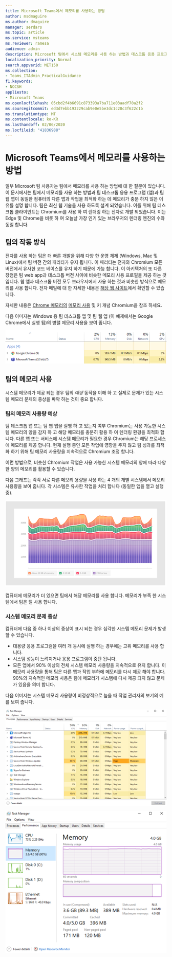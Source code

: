 ```yaml
---
title: Microsoft Teams에서 메모리를 사용하는 방법
author: msdmaguire
ms.author: dmaguire
manager: serdars
ms.topic: article
ms.service: msteams
ms.reviewer: ramesa
audience: admin
description: Microsoft 팀에서 시스템 메모리를 사용 하는 방법과 데스크톱 응용 프로그램과 웹 응용 프로그램 간에 메모리 사용이 동일한 이유를 설명 합니다.
localization_priority: Normal
search.appverid: MET150
ms.collection:
- Teams_ITAdmin_PracticalGuidance
f1.keywords:
- NOCSH
appliesto:
- Microsoft Teams
ms.openlocfilehash: 05cbd2f4b6691c873393a7ba711e03aadf70a2f2
ms.sourcegitcommit: ed3d7ebb193229cab9e0e5be3dc1c28c3f622c1b
ms.translationtype: MT
ms.contentlocale: ko-KR
ms.lasthandoff: 02/06/2020
ms.locfileid: "41836988"
---
```

# <a name="how-microsoft-teams-uses-memory"></a>Microsoft Teams에서 메모리를 사용하는 방법

일부 Microsoft 팀 사용자는 팀에서 메모리를 사용 하는 방법에 대 한 질문이 있습니다. 이 문서에서는 팀에서 메모리를 사용 하는 방법과 팀 데스크톱 응용 프로그램 (앱)과 팀 웹 앱이 동일한 컴퓨터의 다른 앱과 작업을 최적화 하는 데 메모리가 충분 하지 않은 이유를 설명 합니다. 팀은 최신 웹 기술을 사용 하도록 설계 되었습니다. 이를 위해 팀 데스크톱 클라이언트는 Chromium를 사용 하 여 렌더링 하는 전자로 개발 되었습니다. 이는 Edge 및 Chrome을 비롯 하 여 오늘날 가장 인기 있는 브라우저의 렌더링 엔진의 수와 동일 합니다.

## <a name="how-teams-works"></a>팀의 작동 방식

전자를 사용 하는 팀은 더 빠른 개발을 위해 다양 한 운영 체제 (Windows, Mac 및 Linux)에서 팀 버전 간의 패리티가 유지 됩니다. 이 패리티는 전자와 Chromium 모든 버전에서 유사한 코드 베이스를 유지 하기 때문에 가능 합니다. 이 아키텍처의 또 다른 장점은 팀 web app과 데스크톱 버전 사이에 비슷한 메모리 사용 프로필을 제공 하는 것입니다. 웹 앱과 데스크톱 버전 모두 브라우저에서 사용 하는 것과 비슷한 방식으로 메모리를 사용 합니다. 전자 메일에 대 한 자세한 내용은 [해당 웹 사이트](https://electronjs.org/)에서 확인할 수 있습니다.

자세한 내용은 [Chrome 메모리의](https://chromium.googlesource.com/chromium/src.git/+/master/docs/memory/key_concepts.md) [메모리 사용](https://www.chromium.org/developers/memory-usage-backgrounder) 및 키 개념 Chromium을 참조 하세요.

다음 이미지는 Windows 용 팀 데스크톱 앱 및 팀 웹 앱 (이 예제에서는 Google Chrome에서 실행 됨)의 병렬 메모리 사용을 보여 줍니다.

![팀 데스크톱 앱 및 웹 앱 메모리 사용](media/teams-memory-clientweb.png)

## <a name="memory-usage-in-teams"></a>팀의 메모리 사용

시스템 메모리가 제공 되는 경우 팀의 *예상* 동작을 이해 하 고 실제로 문제가 있는 시스템 메모리 문제의 증상을 파악 하는 것이 중요 합니다.

### <a name="expected-memory-usage-by-teams"></a>팀의 메모리 사용량 예상

팀 데스크톱 앱 또는 팀 웹 앱을 실행 하 고 있는지 여부 Chromium는 사용 가능한 시스템 메모리의 양을 감지 하 고 해당 메모리를 충분히 활용 하 여 렌더링 환경을 최적화 합니다. 다른 앱 또는 서비스에 시스템 메모리가 필요한 경우 Chromium는 해당 프로세스에 메모리를 제공 합니다. 현재 실행 중인 모든 작업에 영향을 주지 않고 팀 성과를 최적화 하기 위해 팀 메모리 사용량을 지속적으로 Chromium 조정 합니다.

이런 방법으로, 비슷한 Chromium 작업은 사용 가능한 시스템 메모리의 양에 따라 다양 한 양의 메모리를 활용할 수 있습니다.

다음 그래프는 각각 서로 다른 메모리 용량을 사용 하는 4 개의 개별 시스템에서 메모리 사용량을 보여 줍니다. 각 시스템은 유사한 작업을 처리 합니다 (동일한 앱을 열고 실행 중).

![여러 시스템 간의 팀 메모리 사용](media/teams-memory-usage.png)

컴퓨터에 메모리가 더 있으면 팀에서 해당 메모리를 사용 합니다. 메모리가 부족 한 시스템에서 팀은 덜 사용 합니다. 

### <a name="symptoms-of-system-memory-issues"></a>시스템 메모리 문제 증상

컴퓨터에 다음 중 하나 이상의 증상이 표시 되는 경우 심각한 시스템 메모리 문제가 발생할 수 있습니다.

- 대용량 응용 프로그램을 여러 개 동시에 실행 하는 경우에는 고위 메모리를 사용 합니다.
- 시스템 성능이 느려지거나 응용 프로그램이 중단 됩니다.
- 모든 앱에서 90% 이상의 전체 시스템 메모리 사용량을 지속적으로 유지 합니다. 이 메모리 사용량을 통해 팀은 다른 앱과 작업 부하에 메모리를 다시 제공 해야 합니다. 90%의 지속적인 메모리 사용은 팀에 메모리가 시스템에 다시 제공 되지 않고 문제가 있음을 의미 합니다.

다음 이미지는 시스템 메모리 사용량이 비정상적으로 높을 때 작업 관리자의 보기의 예를 보여 줍니다.

![작업 관리자의 팀 메모리 배정 현황 보기](media/teams-memory-high-mem-process-list.png)

![작업 관리자의 팀 메모리 사용 그래프](media/teams-memory-high-mem-process-list2.png)

